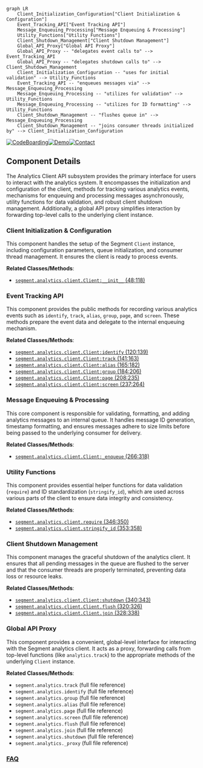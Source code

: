 ```mermaid
graph LR
    Client_Initialization_Configuration["Client Initialization & Configuration"]
    Event_Tracking_API["Event Tracking API"]
    Message_Enqueuing_Processing["Message Enqueuing & Processing"]
    Utility_Functions["Utility Functions"]
    Client_Shutdown_Management["Client Shutdown Management"]
    Global_API_Proxy["Global API Proxy"]
    Global_API_Proxy -- "delegates event calls to" --> Event_Tracking_API
    Global_API_Proxy -- "delegates shutdown calls to" --> Client_Shutdown_Management
    Client_Initialization_Configuration -- "uses for initial validation" --> Utility_Functions
    Event_Tracking_API -- "enqueues messages via" --> Message_Enqueuing_Processing
    Message_Enqueuing_Processing -- "utilizes for validation" --> Utility_Functions
    Message_Enqueuing_Processing -- "utilizes for ID formatting" --> Utility_Functions
    Client_Shutdown_Management -- "flushes queue in" --> Message_Enqueuing_Processing
    Client_Shutdown_Management -- "joins consumer threads initialized by" --> Client_Initialization_Configuration
```
[![CodeBoarding](https://img.shields.io/badge/Generated%20by-CodeBoarding-9cf?style=flat-square)](https://github.com/CodeBoarding/CodeBoarding)[![Demo](https://img.shields.io/badge/Try%20our-Demo-blue?style=flat-square)](https://www.codeboarding.org/demo)[![Contact](https://img.shields.io/badge/Contact%20us%20-%20contact@codeboarding.org-lightgrey?style=flat-square)](mailto:contact@codeboarding.org)

## Component Details

The Analytics Client API subsystem provides the primary interface for users to interact with the analytics system. It encompasses the initialization and configuration of the client, methods for tracking various analytics events, mechanisms for enqueuing and processing messages asynchronously, utility functions for data validation, and robust client shutdown management. Additionally, a global API proxy simplifies interaction by forwarding top-level calls to the underlying client instance.

### Client Initialization & Configuration
This component handles the setup of the Segment `Client` instance, including configuration parameters, queue initialization, and consumer thread management. It ensures the client is ready to process events.


**Related Classes/Methods**:

- <a href="https://github.com/segmentio/analytics-python/blob/master/segment/analytics/client.py#L48-L118" target="_blank" rel="noopener noreferrer">`segment.analytics.client.Client:__init__` (48:118)</a>


### Event Tracking API
This component provides the public methods for recording various analytics events such as `identify`, `track`, `alias`, `group`, `page`, and `screen`. These methods prepare the event data and delegate to the internal enqueuing mechanism.


**Related Classes/Methods**:

- <a href="https://github.com/segmentio/analytics-python/blob/master/segment/analytics/client.py#L120-L139" target="_blank" rel="noopener noreferrer">`segment.analytics.client.Client:identify` (120:139)</a>
- <a href="https://github.com/segmentio/analytics-python/blob/master/segment/analytics/client.py#L141-L163" target="_blank" rel="noopener noreferrer">`segment.analytics.client.Client:track` (141:163)</a>
- <a href="https://github.com/segmentio/analytics-python/blob/master/segment/analytics/client.py#L165-L182" target="_blank" rel="noopener noreferrer">`segment.analytics.client.Client:alias` (165:182)</a>
- <a href="https://github.com/segmentio/analytics-python/blob/master/segment/analytics/client.py#L184-L206" target="_blank" rel="noopener noreferrer">`segment.analytics.client.Client:group` (184:206)</a>
- <a href="https://github.com/segmentio/analytics-python/blob/master/segment/analytics/client.py#L208-L235" target="_blank" rel="noopener noreferrer">`segment.analytics.client.Client:page` (208:235)</a>
- <a href="https://github.com/segmentio/analytics-python/blob/master/segment/analytics/client.py#L237-L264" target="_blank" rel="noopener noreferrer">`segment.analytics.client.Client:screen` (237:264)</a>


### Message Enqueuing & Processing
This core component is responsible for validating, formatting, and adding analytics messages to an internal queue. It handles message ID generation, timestamp formatting, and ensures messages adhere to size limits before being passed to the underlying consumer for delivery.


**Related Classes/Methods**:

- <a href="https://github.com/segmentio/analytics-python/blob/master/segment/analytics/client.py#L266-L318" target="_blank" rel="noopener noreferrer">`segment.analytics.client.Client:_enqueue` (266:318)</a>


### Utility Functions
This component provides essential helper functions for data validation (`require`) and ID standardization (`stringify_id`), which are used across various parts of the client to ensure data integrity and consistency.


**Related Classes/Methods**:

- <a href="https://github.com/segmentio/analytics-python/blob/master/segment/analytics/client.py#L346-L350" target="_blank" rel="noopener noreferrer">`segment.analytics.client.require` (346:350)</a>
- <a href="https://github.com/segmentio/analytics-python/blob/master/segment/analytics/client.py#L353-L358" target="_blank" rel="noopener noreferrer">`segment.analytics.client.stringify_id` (353:358)</a>


### Client Shutdown Management
This component manages the graceful shutdown of the analytics client. It ensures that all pending messages in the queue are flushed to the server and that the consumer threads are properly terminated, preventing data loss or resource leaks.


**Related Classes/Methods**:

- <a href="https://github.com/segmentio/analytics-python/blob/master/segment/analytics/client.py#L340-L343" target="_blank" rel="noopener noreferrer">`segment.analytics.client.Client:shutdown` (340:343)</a>
- <a href="https://github.com/segmentio/analytics-python/blob/master/segment/analytics/client.py#L320-L326" target="_blank" rel="noopener noreferrer">`segment.analytics.client.Client.flush` (320:326)</a>
- <a href="https://github.com/segmentio/analytics-python/blob/master/segment/analytics/client.py#L328-L338" target="_blank" rel="noopener noreferrer">`segment.analytics.client.Client.join` (328:338)</a>


### Global API Proxy
This component provides a convenient, global-level interface for interacting with the Segment analytics client. It acts as a proxy, forwarding calls from top-level functions (like `analytics.track`) to the appropriate methods of the underlying `Client` instance.


**Related Classes/Methods**:

- `segment.analytics.track` (full file reference)
- `segment.analytics.identify` (full file reference)
- `segment.analytics.group` (full file reference)
- `segment.analytics.alias` (full file reference)
- `segment.analytics.page` (full file reference)
- `segment.analytics.screen` (full file reference)
- `segment.analytics.flush` (full file reference)
- `segment.analytics.join` (full file reference)
- `segment.analytics.shutdown` (full file reference)
- `segment.analytics._proxy` (full file reference)




### [FAQ](https://github.com/CodeBoarding/GeneratedOnBoardings/tree/main?tab=readme-ov-file#faq)